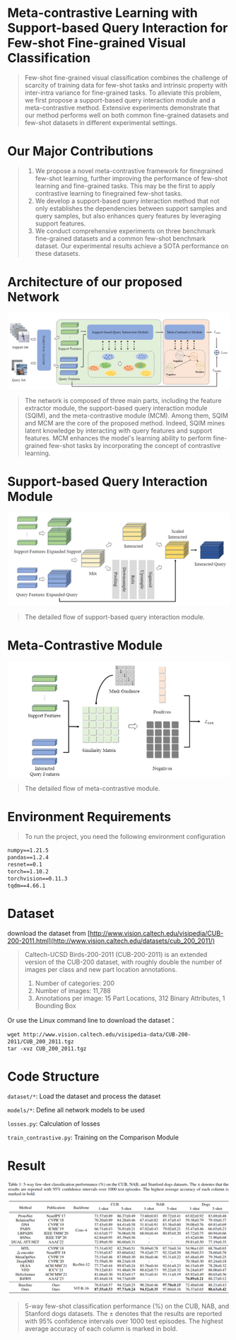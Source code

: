 # Meta-contrastive Learning with Support-based Query Interaction for Few-shot Fine-grained Visual Classification

> Few-shot fine-grained visual classification combines the challenge of scarcity of training data for few-shot tasks and intrinsic property with inter-intra variance for fine-grained tasks. To alleviate this problem, we first propose a support-based query interaction module and a meta-contrastive method. Extensive experiments demonstrate that our method performs well on both common fine-grained datasets and few-shot datasets in different experimental settings.

# Our Major Contributions

> 1. We propose a novel meta-contrastive framework for finegrained few-shot learning, further improving the performance of few-shot learning and fine-grained tasks. This may be the first to apply contrastive learning to finegrained few-shot tasks.
> 2. We develop a support-based query interaction method that not only establishes the dependencies between support samples and query samples, but also enhances query features by leveraging support features.
> 3. We conduct comprehensive experiments on three benchmark fine-grained datasets and a common few-shot benchmark dataset. Our experimental results achieve a SOTA performance on these datasets.

# Architecture of our proposed Network

![image-20231016210225341](./pictures/1.png)

> The network is composed of three main parts, including the feature extractor module, the support-based query interaction module (SQIM), and the meta-contrastive module (MCM). Among them, SQIM and MCM are the core of the proposed method. Indeed, SQIM mines latent knowledge by interacting with query features and support features. MCM enhances the model's learning ability to perform fine-grained few-shot tasks by incorporating the concept of contrastive learning.

# Support-based Query Interaction Module

<img src="./pictures/3.png" alt="image-20231016212731788" style="zoom:150%;" />

> The detailed flow of support-based query interaction module.

# Meta-Contrastive Module

<img src="./pictures/4.png" alt="image-20231016212851060" style="zoom:150%;" />

> The detailed flow of meta-contrastive module.

# Environment Requirements

> To run the project, you need the following environment configuration

``````
numpy==1.21.5
pandas==1.2.4
resnet==0.1
torch==1.10.2
torchvision==0.11.3
tqdm==4.66.1
``````
# Dataset
download the dataset from [http://www.vision.caltech.edu/visipedia/CUB-200-2011.html](http://www.vision.caltech.edu/datasets/cub_200_2011/)<br>
>Caltech-UCSD Birds-200-2011 (CUB-200-2011) is an extended version of the CUB-200 dataset, with roughly double the number of images per class and new part location annotations.
>1. Number of categories: 200
>2. Number of images: 11,788
>3. Annotations per image: 15 Part Locations, 312 Binary Attributes, 1 Bounding Box<br>

Or use the Linux command line to download the dataset：
```
wget http://www.vision.caltech.edu/visipedia-data/CUB-200-2011/CUB_200_2011.tgz 
tar -xvz CUB_200_2011.tgz
```
# Code Structure
`dataset/*`: Load the dataset and process the dataset

`models/*`: Define all network models to be used

`losses.py`: Calculation of losses

`train_contrastive.py`: Training on the Comparison Module

# Result

![image-20231016210844054](./pictures/2.png)

> 5-way few-shot classification performance (%) on the CUB, NAB, and Stanford dogs datasets. The ± denotes that the results are reported with 95% confidence intervals over 1000 test episodes. The highest average accuracy of each column is marked in bold.


